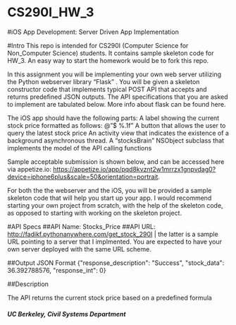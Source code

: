 # CS290I_HW_3
#iOS App Development:  Server Driven App Implementation

#Intro
This repo is intended for CS290I (Computer Science for Non_Computer Science) students. It contains sample skeleton code for HW_3. An easy way to start the homework would be to fork this repo. 


In this assignment you will be implementing your own web server utilizing the Python webserver library “Flask” . You will be given a skeleton constructor code that implements typical POST API that accepts and returns predefined JSON outputs. The API specifications that you are asked to implement are tabulated below. More info about flask can be found here.

The iOS app should have the following parts:
A label showing the current stock price formatted as follows: @”$ %.1f”
A button that allows the user to query the latest stock price
An activity view that indicates the existence of  a background asynchronous thread.
A “stocksBrain” NSObject subclass that implements the model of the API calling functions


Sample acceptable submission is shown below, and can be accessed here via appetize.io:  https://appetize.io/app/pqd8kvznt2w1mrrzx1gnpvdag0?device=iphone6plus&scale=50&orientation=portrait.


For both the the webserver and the iOS, you will be provided a sample skeleton code that will help you start up your app. I would recommend starting your own project from scratch, with the help of the skeleton code, as opposed to starting with working on the skeleton project.




#API Specs
##API Name: 
Stocks_Price
##API URL: 
http://fadikf.pythonanywhere.com/get_stock_290I | the latter is a sample URL pointing to a server that I implmented. You are expected to have your own server deployed with the same URL scheme.

##Output JSON Format
{"response_description": "Success", "stock_data": 36.392788576, "response_int": 0}

##Description 

The API returns the current stock price based on a predefined formula



##### UC Berkeley, Civil Systems Department
